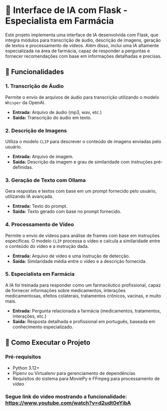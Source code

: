 # 🧠 Interface de IA com Flask - Especialista em Farmácia

Este projeto implementa uma interface de IA desenvolvida com Flask, que integra módulos para transcrição de áudio, descrição de imagens, geração de textos e processamento de vídeos. Além disso, inclui uma IA altamente especializada na área de farmácia, capaz de responder a perguntas e fornecer recomendações com base em informações detalhadas e precisas.

## 🔧 Funcionalidades

### 1. **Transcrição de Áudio**
Permite o envio de arquivos de áudio para transcrição utilizando o modelo `Whisper` da OpenAI.

- **Entrada:** Arquivo de áudio (mp3, wav, etc.)
- **Saída:** Transcrição do áudio em texto.

### 2. **Descrição de Imagens**
Utiliza o modelo `CLIP` para descrever o conteúdo de imagens enviadas pelo usuário.

- **Entrada:** Arquivo de imagem.
- **Saída:** Descrição da imagem e grau de similaridade com instruções pré-definidas.

### 3. **Geração de Texto com Ollama**
Gera respostas e textos com base em um prompt fornecido pelo usuário, utilizando IA avançada.

- **Entrada:** Texto do prompt.
- **Saída:** Texto gerado com base no prompt fornecido.

### 4. **Processamento de Vídeo**
Permite o envio de vídeos para análise de frames com base em instruções específicas. O modelo `CLIP` processa o vídeo e calcula a similaridade entre o conteúdo do vídeo e a instrução dada.

- **Entrada:** Arquivo de vídeo e uma instrução de detecção.
- **Saída:** Similaridade média entre o vídeo e a descrição fornecida.

### 5. **Especialista em Farmácia**
A IA foi treinada para responder como um farmacêutico profissional, capaz de fornecer informações sobre medicamentos, interações medicamentosas, efeitos colaterais, tratamentos crônicos, vacinas, e muito mais.

- **Entrada:** Pergunta relacionada a farmácia (medicamentos, tratamentos, interações, etc.)
- **Saída:** Resposta detalhada e profissional em português, baseada em conhecimento especializado.

## 🚀 Como Executar o Projeto

### Pré-requisitos

- Python 3.12+
- Pipenv ou Virtualenv para gerenciamento de dependências
- Requisitos do sistema para MoviePy e FFmpeg para processamento de vídeo

### Segue link do video mostrando a funcionalidade: https://www.youtube.com/watch?v=d2udt0eYibA

